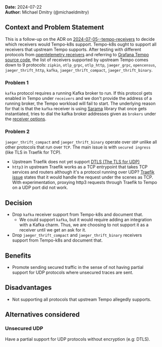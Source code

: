 **Date:** 2024-07-22<br/>
**Author:** Michael Dmitry (@michaeldmitry)  

## Context and Problem Statement
This is a follow-up on the ADR on [2024-07-05--tempo-receivers](2024-07-05--tempo-receivers.md#Decision) to decide which receivers would Tempo-k8s support. Tempo-k8s ought to support all receivers that upstream Tempo supports. After testing with different protocols from [opentelemetry receivers](https://github.com/open-telemetry/opentelemetry-collector-contrib/tree/main/receiver/) and referring to [Grafana Tempo source code](https://github.com/grafana/tempo/blob/main/modules/distributor/receiver/shim.go#L163C2-L169C3), the list of receivers supported by upstream Tempo comes down to 9 protocols: `zipkin`, `otlp_grpc`, `otlp_http`, `jaeger_grpc`, `opencensus`, `jaeger_thrift_http`, `kafka`, `jaeger_thrift_compact`, `jaeger_thrift_binary`.

### Problem 1
`kafka` protocol requires a running Kafka broker to run. If this protocol gets enabled in Tempo under `receivers` and we don't provide the address of a running broker, the Tempo workload will fail to start. The underlying reason for that is that the `kafka` receiver is using [Sarama](https://github.com/IBM/sarama) library that once gets instantiated, tries to dial the kafka broker addresses given as `brokers` under the [receiver options](https://github.com/MovieStoreGuy/opentelemetry-collector-contrib/tree/main/receiver/kafkareceiver). 

### Problem 2
`jaeger_thrift_compact` and `jaeger_thrift_binary` operate over `UDP` unlike all other protocols that run over `TCP`. The main issue is with `secured ingress` (like TLS in Traefik for TCP). 
- Upstream Traefik does not yet support [DTLS (The TLS for UDP)](https://github.com/traefik/traefik/issues/6642)
- `http3` in upstream Traefik works as a TCP entrypoint that takes TCP services and routers although it's a protocol running over UDP? [Traefik issue](https://github.com/traefik/traefik/issues/9050) states that it would handle the request under the scenes as TCP. With experimentation, proxying http3 requests through Traefik to Tempo on a UDP port did not work.

## Decision 

- Drop `kafka` receiver support from Tempo-k8s and document that. 
    - We could support `kafka`, but it would require adding an integration with a Kafka charm. Thus, we are choosing to not support it as a receiver until we get an ask for it.
- Drop `jaeger_thrift_compact` and `jaeger_thrift_binary` receivers support from Tempo-k8s and document that.

## Benefits

- Promote sending secured traffic in the sense of not having partial support for UDP protocols where unsecured traces are sent.

## Disadvantages

- Not supporting all protocols that upstream Tempo allegedly supports.

## Alternatives considered

### Unsecured UDP
Have a partial support for UDP protocols without encryption (e.g: DTLS). 

